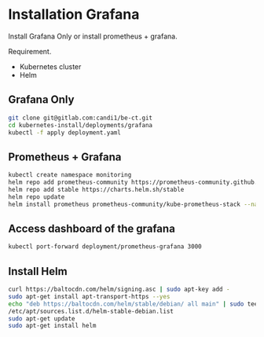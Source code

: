 # Installation Grafana
Install Grafana Only or install prometheus + grafana.

Requirement.
- Kubernetes cluster
- Helm
## Grafana Only
```sh
git clone git@gitlab.com:candi1/be-ct.git
cd kubernetes-install/deployments/grafana
kubectl -f apply deployment.yaml
```
## Prometheus + Grafana

```sh
kubectl create namespace monitoring
helm repo add prometheus-community https://prometheus-community.github.io/helm-charts
helm repo add stable https://charts.helm.sh/stable
helm repo update
helm install prometheus prometheus-community/kube-prometheus-stack --namespace monitoring

```

## Access dashboard of the grafana
```sh
kubectl port-forward deployment/prometheus-grafana 3000
```
## Install Helm

```sh
curl https://baltocdn.com/helm/signing.asc | sudo apt-key add -
sudo apt-get install apt-transport-https --yes
echo "deb https://baltocdn.com/helm/stable/debian/ all main" | sudo tee
/etc/apt/sources.list.d/helm-stable-debian.list
sudo apt-get update
sudo apt-get install helm
```